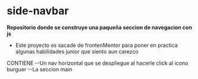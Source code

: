 #  side-navbar
**Repositorio donde se construye una paqueña seccion de navegacion con js**

- Este proyecto es sacade de frontenMentor para poner en practica algunas habilidades junior que siento aun carezco

CONTIENE
--Un nav horizontal que se despliegue al hacerle click al icono burguer
--La seccion main 
